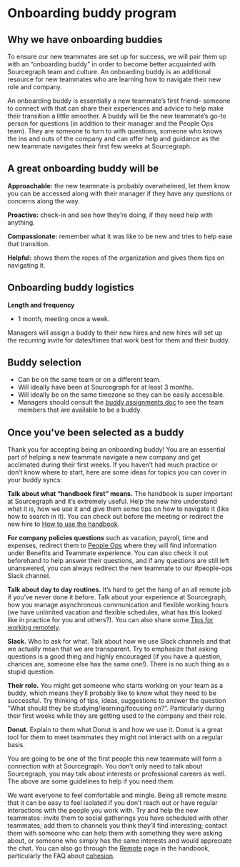 # Onboarding buddy program

## Why we have onboarding buddies

To ensure our new teammates are set up for success, we will pair them up with an “onboarding buddy” in order to become better acquainted with Sourcegraph team and culture. An onboarding buddy is an additional resource for new teammates who are learning how to navigate their new role and company.

An onboarding buddy is essentially a new teammate’s first friend– someone to connect with that can share their experiences and advice to help make their transition a little smoother. A buddy will be the new teammate’s go-to person for questions (in addition to their manager and the People Ops team). They are someone to turn to with questions, someone who knows the ins and outs of the company and can offer help and guidance as the new teammate navigates their first few weeks at Sourcegraph. 

## A great onboarding buddy will be

**Approachable:** the new teammate is probably overwhelmed, let them know you can be accessed along with their manager if they have any questions or concerns along the way.

**Proactive:** check-in and see how they’re doing, if they need help with anything. 

**Compassionate:** remember what it was like to be new and tries to help ease that transition.

**Helpful:** shows them the ropes of the organization and gives them tips on navigating it. 

## Onboarding buddy logistics

**Length and frequency**

- 1 month, meeting once a week.

Managers will assign a buddy to their new hires and new hires will set up the recurring invite for dates/times that work best for them and their buddy.

## Buddy selection

- Can be on the same team or on a different team.
- Will ideally have been at Sourcegraph for at least 3 months.
- Will ideally be on the same timezone so they can be easily accessible.
- Managers should consult the [buddy assignments doc](https://docs.google.com/spreadsheets/d/1ubFurMGdd0jclOR-o-HVr3xdhygUTuHmLf8jB_egcr0/edit#gid=0) to see the team members that are available to be a buddy.

## Once you've been selected as a buddy

Thank you for accepting being an onboarding buddy! You are an essential part of helping a new teammate navigate a new company and get acclimated during their first weeks. If you haven’t had much practice or don’t know where to start, here are some ideas for topics you can cover in your buddy syncs:

**Talk about what “handbook first” means.** The handbook is super important at Sourcegraph and it’s extremely useful. Help the new hire understand what it is, how we use it and give them some tips on how to navigate it (like how to search in it). You can check out before the meeting or redirect the new hire to [How to use the handbook](https://about.sourcegraph.com/handbook/usage).

**For company policies questions** such as vacation, payroll, time and expenses, redirect them to [People Ops](https://about.sourcegraph.com/handbook/people-ops) where they will find information under Benefits and Teammate experience. You can also check it out beforehand to help answer their questions, and if any questions are still left unanswered, you can always redirect the new teammate to our #people-ops Slack channel.

**Talk about day to day routines.** It’s hard to get the hang of an all remote job if you’ve never done it before. Talk about your experience at Sourcegraph, how you manage asynchronous communication and flexible working hours (we have unlimited vacation and flexible schedules, what has this looked like in practice for you and others?). You can also share some [Tips for working remotely](https://about.sourcegraph.com/company/remote/tips).

**Slack.** Who to ask for what. Talk about how we use Slack channels and that we actually mean that we are transparent. Try to emphasize that asking questions is a good thing and highly encouraged (if you have a question, chances are, someone else has the same one!). There is no such thing as a stupid question.

**Their role.** You might get someone who starts working on your team as a buddy, which means they’ll probably like to know what they need to be successful. Try thinking of tips, ideas, suggestions to answer the question ”What should they be studying/learning/focusing on?”. Particularly during their first weeks while they are getting used to the company and their role.

**Donut.** Explain to them what Donut is and how we use it. Donut is a great tool for them to meet teammates they might not interact with on a regular basis.

You are going to be one of the first people this new teammate will form a connection with at Sourcegraph. You don’t only need to talk about Sourcegraph, you may talk about interests or professional careers as well. The above are some guidelines to help if you need them.

We want everyone to feel comfortable and mingle. Being all remote means that it can be easy to feel isolated if you don’t reach out or have regular interactions with the people you work with. Try and help the new teammates: invite them to social gatherings you have scheduled with other teammates; add them to channels you think they’ll find interesting; contact them with someone who can help them with something they were asking about, or someone who simply has the same interests and would appreciate the chat. You can also go through the [Remote](https://about.sourcegraph.com/company/remote) page in the handbook, particularly the FAQ about [cohesion](https://about.sourcegraph.com/company/remote#how-are-you-able-to-maintain-team-cohesion-while-working-remotely).

